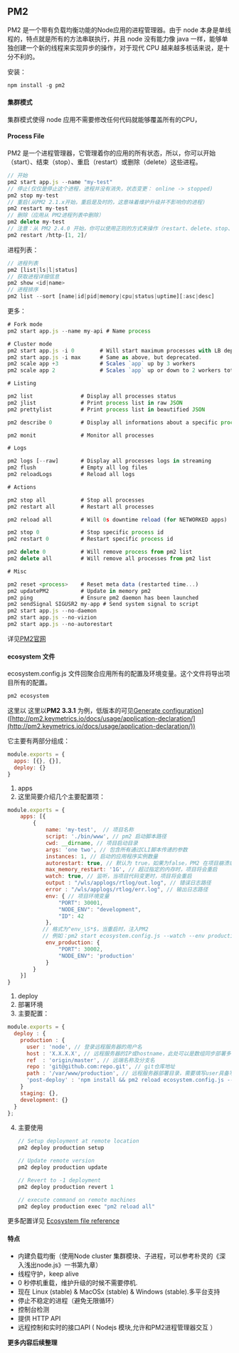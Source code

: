 ## PM2

PM2 是一个带有负载均衡功能的Node应用的进程管理器。由于 node 本身是单线程的，特点就是所有的方法串联执行，并且 node 没有能力像 java 一样，能够单独创建一个新的线程来实现异步的操作，对于现代 CPU 越来越多核话来说，是十分不利的。

安装：

```javascript
npm install -g pm2
```

#### 集群模式

集群模式使得 node 应用不需要修改任何代码就能够覆盖所有的CPU，

#### Process File

PM2 是一个进程管理器，它管理着你的应用的所有状态，所以，你可以开始（start）、结束（stop）、重启（restart）或删除（delete）这些进程。

```javascript
// 开始
pm2 start app.js --name "my-test"
// 停止(仅仅是停止这个进程，进程并没有消失，状态变更： online -> stopped)
pm2 stop my-test
// 重启(从PM2 2.1.x开始，重启是及时的，这意味着维护升级并不影响你的进程)
pm2 restart my-test
// 删除（应用从 PM2进程列表中删除）
pm2 delete my-test
// 注意：从 PM2 2.4.0 开始，你可以使用正则的方式来操作（restart、delete、stop、reload），但是，仅只能restart http-1、http-2，http-3暂时还不可以。这些正则表达式只能用来测试应用名称，不能来判定id
pm2 restart /http-[1, 2]/
```

进程列表：

```javascript
// 进程列表
pm2 [list|ls|l|status]
// 获取进程详细信息
pm2 show <id|name>
// 进程排序
pm2 list --sort [name|id|pid|memory|cpu|status|uptime][:asc|desc]
```

更多：

```javascript
# Fork mode
pm2 start app.js --name my-api # Name process

# Cluster mode
pm2 start app.js -i 0        # Will start maximum processes with LB depending on available CPUs
pm2 start app.js -i max      # Same as above, but deprecated.
pm2 scale app +3             # Scales `app` up by 3 workers
pm2 scale app 2              # Scales `app` up or down to 2 workers total

# Listing

pm2 list               # Display all processes status
pm2 jlist              # Print process list in raw JSON
pm2 prettylist         # Print process list in beautified JSON

pm2 describe 0         # Display all informations about a specific process

pm2 monit              # Monitor all processes

# Logs

pm2 logs [--raw]       # Display all processes logs in streaming
pm2 flush              # Empty all log files
pm2 reloadLogs         # Reload all logs

# Actions

pm2 stop all           # Stop all processes
pm2 restart all        # Restart all processes

pm2 reload all         # Will 0s downtime reload (for NETWORKED apps)

pm2 stop 0             # Stop specific process id
pm2 restart 0          # Restart specific process id

pm2 delete 0           # Will remove process from pm2 list
pm2 delete all         # Will remove all processes from pm2 list

# Misc

pm2 reset <process>    # Reset meta data (restarted time...)
pm2 updatePM2          # Update in memory pm2
pm2 ping               # Ensure pm2 daemon has been launched
pm2 sendSignal SIGUSR2 my-app # Send system signal to script
pm2 start app.js --no-daemon
pm2 start app.js --no-vizion
pm2 start app.js --no-autorestart
```

详见[PM2官网](http://pm2.keymetrics.io/docs/usage/quick-start/)

#### ecosystem 文件

ecosystem.config.js 文件回聚合应用所有的配置及环境变量。这个文件将导出项目所有的配置。

```javascript
pm2 ecosystem
```

这里以 这里以**PM2 3.3.1** 为例，低版本的可见[Generate configuration](http://pm2.keymetrics.io/docs/usage/application-declaration/#generate-configuration)]([http://pm2.keymetrics.io/docs/usage/application-declaration/](http://pm2.keymetrics.io/docs/usage/application-declaration/))

它主要有两部分组成：

```javascript
module.exports = {
  apps: [{}, {}],
  deploy: {}
}
```

1. apps
2. 这里简要介绍几个主要配置项：
```javascript
module.exports = {
    apps: [{
        {
            name: 'my-test',  // 项目名称
            script: './bin/www', // pm2 启动脚本路径
            cwd: __dirname, // 项目启动目录
        	args: 'one two', // 包含所有通过CLI脚本传递的参数
    		instances: 1, // 启动的应用程序实例数量
    		autorestart: true, // 默认为 true，如果为false，PM2 在项目崩溃或结束时不会重启
    		max_memory_restart: '1G', // 超过指定的内存时，项目将会重启
            watch: true, // 监听，当项目代码变更时，项目将会重启
            output : "/wls/applogs/rtlog/out.log", // 错误日志路径
            error : "/wls/applogs/rtlog/err.log", // 输出日志路径
            env: { // 项目环境变量
                "PORT": 30001,
                "NODE_ENV": "development",
        		"ID": 42
            },
           // 格式为^env_\S*$，当重启时，注入PM2
           // 例如：pm2 start ecosystem.config.js --watch --env production
    		env_production: {
           		"PORT": 30002,
      			"NODE_ENV": 'production'
    		} 
        }
    }]
}
```

1. deploy
2. 部署环境
3. 主要配置：
```javascript
module.exports = {
  deploy : {
    production : {
      user : 'node', // 登录远程服务器的用户名
      host : 'X.X.X.X', // 远程服务器的IP或hostname，此处可以是数组同步部署多个服务器
      ref  : 'origin/master', // 远端名称及分支名
      repo : 'git@github.com:repo.git', // git仓库地址
      path : '/var/www/production', // 远程服务器部署目录，需要填写user具备写入权限的目录
      'post-deploy' : 'npm install && pm2 reload ecosystem.config.js --env production' // 部署后需要执行的命令
    }
    staging: {},
    development: {}
  }
};
```

4. 主要使用

   ```js
   // Setup deployment at remote location
   pm2 deploy production setup
   
   // Update remote version
   pm2 deploy production update
   
   // Revert to -1 deployment
   pm2 deploy production revert 1
   
   // execute command on remote machines
   pm2 deploy production exec "pm2 reload all"
   ```

更多配置详见 [Ecosystem file reference](https://pm2.io/doc/en/runtime/reference/ecosystem-file/)

#### 特点

* 内建负载均衡（使用Node cluster 集群模块、子进程，可以参考朴灵的《深入浅出node.js》一书第九章）
* 线程守护，keep alive
* 0 秒停机重载，维护升级的时候不需要停机.
* 现在 Linux (stable) & MacOSx (stable) & Windows (stable).多平台支持
* 停止不稳定的进程（避免无限循环）
* 控制台检测
* 提供 HTTP API
* 远程控制和实时的接口API ( Nodejs 模块,允许和PM2进程管理器交互 ）

**更多内容后续整理**